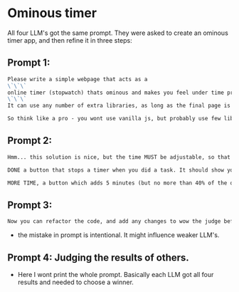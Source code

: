 # Ominous timer

All four LLM's got the same prompt. They were asked to create an ominous timer app, and then refine it in three steps:

## Prompt 1:

```markdown
Please write a simple webpage that acts as a 
\`\`\`
online timer (stopwatch) thats ominous and makes you feel under time pressure. I need something to set myself 10 / 15 minuts time to do leet code under time constraint
\`\`\`
It can use any number of extra libraries, as long as the final page is written in one file only. The project that utilizes ready made libraries to make a neat and simple solution without spending time to write something that was already made will be a winner here. 

So think like a pro - you wont use vanilla js, but probably use few libs to get a shockingly nice (but simple in code) results with little code.
```

## Prompt 2:


```markdown
Hmm... this solution is nice, but the time MUST be adjustable, so that I can choose a custom timeslot if needed. An extra bonus point for two new buttons:

DONE a button that stops a timer when you did a task. It should show your result.

MORE TIME, a button which adds 5 minutes (but no more than 40% of the original time) and changes the clock to red.
```

## Prompt 3:

```markdown
Now you can refactor the code, and add any changes to wow the judge before sunmission.
```

* the mistake in prompt is intentional. It might influence weaker LLM's.


## Prompt 4: Judging the results of others.

- Here I wont print the whole prompt. Basically each LLM got all four results and needed to choose a winner. 

